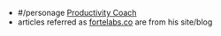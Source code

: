 - #/personage [Productivity Coach]()
- articles referred as [fortelabs.co]() are from his site/blog
